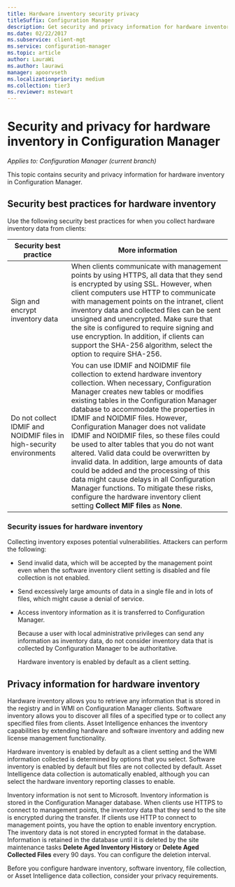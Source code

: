 ```yaml
---
title: Hardware inventory security privacy
titleSuffix: Configuration Manager
description: Get security and privacy information for hardware inventory in Configuration Manager.
ms.date: 02/22/2017
ms.subservice: client-mgt
ms.service: configuration-manager
ms.topic: article
author: LauraWi
ms.author: laurawi
manager: apoorvseth
ms.localizationpriority: medium
ms.collection: tier3
ms.reviewer: mstewart
---
```

# Security and privacy for hardware inventory in Configuration Manager

*Applies to: Configuration Manager (current branch)*

This topic contains security and privacy information for hardware inventory in Configuration Manager.

##  <a name="BKMK_Security_HardwareInventory"></a> Security best practices for hardware inventory
 Use the following security best practices for when you collect hardware inventory data from clients:

|Security best practice|More information|
|----------------------------|----------------------|
|Sign and encrypt inventory data|When clients communicate with management points by using HTTPS, all data that they send is encrypted by using SSL. However, when client computers use HTTP to communicate with management points on the intranet, client inventory data and collected files can be sent unsigned and unencrypted. Make sure that the site is configured to require signing and use encryption. In addition, if clients can support the SHA-256 algorithm, select the option to require SHA-256.|
|Do not collect IDMIF and NOIDMIF files in high-security environments|You can use IDMIF and NOIDMIF file collection to extend hardware inventory collection. When necessary, Configuration Manager creates new tables or modifies existing tables in the Configuration Manager database to accommodate the properties in IDMIF and NOIDMIF files. However, Configuration Manager does not validate IDMIF and NOIDMIF files, so these files could be used to alter tables that you do not want altered. Valid data could be overwritten by invalid data. In addition, large amounts of data could be added and the processing of this data might cause delays in all Configuration Manager functions. To mitigate these risks, configure the hardware inventory client setting **Collect MIF files** as **None**.|

### Security issues for hardware inventory
 Collecting inventory exposes potential vulnerabilities. Attackers can perform the following:

- Send invalid data, which will be accepted by the management point even when the software inventory client setting is disabled and file collection is not enabled.

- Send excessively large amounts of data in a single file and in lots of files, which might cause a denial of service.

- Access inventory information as it is transferred to Configuration Manager.

  Because a user with local administrative privileges can send any information as inventory data, do not consider inventory data that is collected by Configuration Manager to be authoritative.

  Hardware inventory is enabled by default as a client setting.

##  <a name="BKMK_Privacy_HardwareInventory"></a> Privacy information for hardware inventory
 Hardware inventory allows you to retrieve any information that is stored in the registry and in WMI on Configuration Manager clients. Software inventory allows you to discover all files of a specified type or to collect any specified files from clients. Asset Intelligence enhances the inventory capabilities by extending hardware and software inventory and adding new license management functionality.

 Hardware inventory is enabled by default as a client setting and the WMI information collected is determined by options that you select. Software inventory is enabled by default but files are not collected by default. Asset Intelligence data collection is automatically enabled, although you can select the hardware inventory reporting classes to enable.

 Inventory information is not sent to Microsoft. Inventory information is stored in the Configuration Manager database. When clients use HTTPS to connect to management points, the inventory data that they send to the site is encrypted during the transfer. If clients use HTTP to connect to management points, you have the option to enable inventory encryption. The inventory data is not stored in encrypted format in the database. Information is retained in the database until it is deleted by the site maintenance tasks **Delete Aged Inventory History** or **Delete Aged Collected Files** every 90 days. You can configure the deletion interval.

 Before you configure hardware inventory, software inventory, file collection, or Asset Intelligence data collection, consider your privacy requirements.
